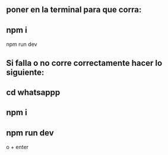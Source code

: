 poner en la terminal para que corra:
-
npm i 
-
npm run dev

Si falla o no corre correctamente hacer lo siguiente:
-
cd whatsappp
-
npm i 
-
npm run dev
-
o + enter
